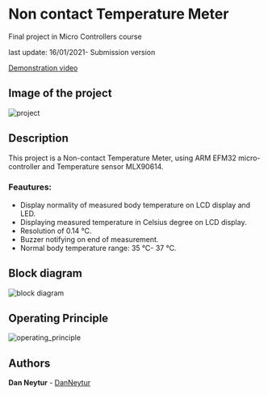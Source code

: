 # Non contact Temperature Meter
Final project in Micro Controllers course

last update: 16/01/2021- Submission version

[Demonstration video](https://www.youtube.com/watch?v=YVD9625Q05o&ab_channel=danneytur)

## Image of the project
![project](https://user-images.githubusercontent.com/120782729/211019740-ab190945-ef44-4c8a-a48c-fdeee78c1a0c.jpg)

## Description

This project is a Non-contact Temperature Meter, using ARM EFM32 micro-controller and Temperature sensor MLX90614.

### Feautures:

* Display normality of measured body temperature on LCD display and LED.
* Displaying measured temperature in Celsius degree on LCD display.
* Resolution of 0.14 °C.
* Buzzer notifying on end of measurement.
* Normal body temperature range: 35 °C- 37 °C.

## Block diagram 
![block diagram](https://user-images.githubusercontent.com/120782729/211019240-dfe6f4d1-0ee1-423a-a272-22c359211770.png)

## Operating Principle
![operating_principle](https://user-images.githubusercontent.com/120782729/211018338-77fdf310-eeb4-4c24-a634-a73d125a040b.png)

## Authors

**Dan Neytur** - [DanNeytur](https://github.com/DanNeytur)
